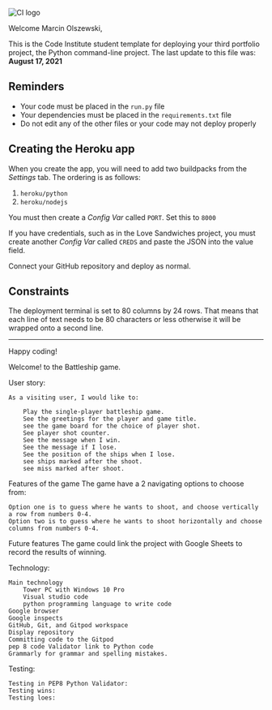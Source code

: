 ![CI logo](https://codeinstitute.s3.amazonaws.com/fullstack/ci_logo_small.png)

Welcome Marcin Olszewski,

This is the Code Institute student template for deploying your third portfolio project, the Python command-line project. The last update to this file was: **August 17, 2021**

## Reminders

* Your code must be placed in the `run.py` file
* Your dependencies must be placed in the `requirements.txt` file
* Do not edit any of the other files or your code may not deploy properly

## Creating the Heroku app

When you create the app, you will need to add two buildpacks from the _Settings_ tab. The ordering is as follows:

1. `heroku/python`
2. `heroku/nodejs`

You must then create a _Config Var_ called `PORT`. Set this to `8000`

If you have credentials, such as in the Love Sandwiches project, you must create another _Config Var_ called `CREDS` and paste the JSON into the value field.

Connect your GitHub repository and deploy as normal.

## Constraints

The deployment terminal is set to 80 columns by 24 rows. That means that each line of text needs to be 80 characters or less otherwise it will be wrapped onto a second line.

-----
Happy coding!


Welcome! to the Battleship game. 

User story:

    As a visiting user, I would like to:

        Play the single-player battleship game.
        See the greetings for the player and game title.
        see the game board for the choice of player shot.
        See player shot counter.
        See the message when I win.
        See the message if I lose.
        See the position of the ships when I lose.
        see ships marked after the shoot. 
        see miss marked after shoot.

Features of the game The game have a 2 navigating options to choose from:

    Option one is to guess where he wants to shoot, and choose vertically a row from numbers 0-4.
    Option two is to guess where he wants to shoot horizontally and choose columns from numbers 0-4.


Future features
    The game could link the project with Google Sheets to record the results of winning.

Technology:

    Main technology
        Tower PC with Windows 10 Pro
        Visual studio code
        python programming language to write code
    Google browser
    Google inspects
    GitHub, Git, and Gitpod workspace
    Display repository
    Committing code to the Gitpod
    pep 8 code Validator link to Python code
    Grammarly for grammar and spelling mistakes.

Testing:

    Testing in PEP8 Python Validator:
    Testing wins:
    Testing loes:
    
